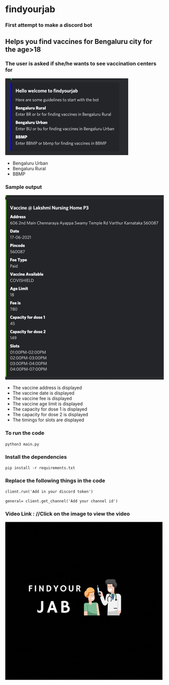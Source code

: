 # findyourjab
### First attempt to make a discord bot
## Helps you find vaccines for Bengaluru city for the age>18
### The user is asked if she/he wants to see vaccination centers for 
![Example of asking the user](https://github.com/Priya2410/findyourjab/blob/main/Images/users.JPG)
  - Bengaluru Urban
  - Bengaluru Rural
  - BBMP 
### Sample output 
![Sample Output](https://github.com/Priya2410/findyourjab/blob/main/Images/Sample.JPG)
- The vaccine address is displayed
- The vaccine date is displayed
- The vaccine fee is displayed
- The vaccine age limit is displayed
- The capacity for dose 1 is displayed
- The capacity for dose 2 is displayed
- The timings for slots are displayed
### To run the code
```
python3 main.py
```
### Install the dependencies
```
pip install -r requirements.txt
```
### Replace the following things in the code 
```
client.run('Add in your discord token')
```
```
general= client.get_channel('Add your channel id')
```
### Video Link : //Click on the image to view the video
[![Watch the video](https://github.com/Priya2410/findyourjab/blob/main/Images/logo.gif)](https://www.youtube.com/watch?v=qUu-NXCbyfw)
